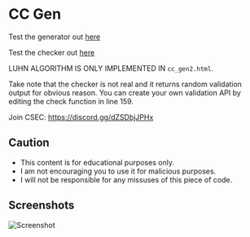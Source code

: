 # CC Gen
Test the generator out [here](https://htmlpreview.github.io/?https://raw.githubusercontent.com/lilmond/CC_Gen/main/cc_gen2.html)

Test the checker out [here](https://htmlpreview.github.io/?https://raw.githubusercontent.com/lilmond/CC_Gen/main/checker.html)

LUHN ALGORITHM IS ONLY IMPLEMENTED IN `cc_gen2.html`.

Take note that the checker is not real and it returns random validation output for obvious reason. You can create your own validation API by editing the check function in line 159.

Join CSEC: https://discord.gg/dZSDbjJPHx

## Caution
- This content is for educational purposes only.
- I am not encouraging you to use it for malicious purposes.
- I will not be responsible for any missuses of this piece of code.

## Screenshots

![Screenshot](https://raw.githubusercontent.com/lilmond/CC_Gen/main/Screenshot%20at%202021-06-05%2020-59-24.png)
